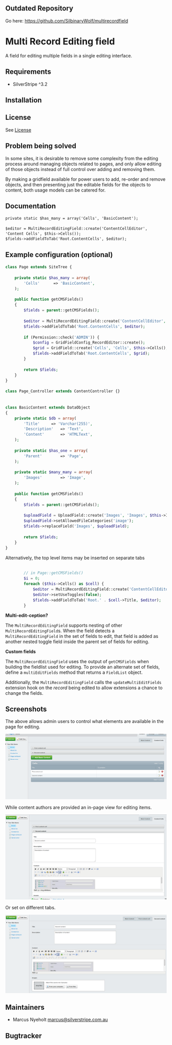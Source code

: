 ## Outdated Repository
Go here: https://github.com/SilbinaryWolf/multirecordfield

# Multi Record Editing field

A field for editing multiple fields in a single editing interface. 

## Requirements

 * SilverStripe ^3.2
 
## Installation


## License
See [License](license.md)

## Problem being solved

In some sites, it is desirable to remove some complexity from the editing 
process around managing objects related to pages, and only allow editing of
those objects instead of full control over adding and removing them. 

By making a gridfield available for power users to add, re-order and remove 
objects, and then presenting just the editable fields for the objects to 
content, both usage models can be catered for. 


## Documentation
 
```
private static $has_many = array('Cells', 'BasicContent');

$editor = MultiRecordEditingField::create('ContentCellEditor', 'Content Cells', $this->Cells());
$fields->addFieldToTab('Root.ContentCells', $editor);
```


## Example configuration (optional)

```php
class Page extends SiteTree {
	
	private static $has_many = array(
        'Cells'      => 'BasicContent',
    );

    public function getCMSFields()
    {
        $fields = parent::getCMSFields();

        $editor = MultiRecordEditingField::create('ContentCellEditor', 'Content Cells', $this->Cells());
        $fields->addFieldToTab('Root.ContentCells', $editor);

        if (Permission::check('ADMIN')) {
            $config = GridFieldConfig_RecordEditor::create();
            $grid = GridField::create('Cells', 'Cells', $this->Cells(), $config);
            $fields->addFieldToTab('Root.ContentCells', $grid);
        }

        return $fields;
    }
}

class Page_Controller extends ContentController {}


class BasicContent extends DataObject
{
    private static $db = array(
        'Title'     => 'Varchar(255)',
        'Description'   => 'Text',
        'Content'       => 'HTMLText',
    );

    private static $has_one = array(
        'Parent'        => 'Page',
    );

    private static $many_many = array(
        'Images'        => 'Image',
    );

    public function getCMSFields()
    {
        $fields = parent::getCMSFields();

        $uploadField = UploadField::create('Images', 'Images', $this->Images());
        $uploadField->setAllowedFileCategories('image');
        $fields->replaceField('Images', $uploadField);

        return $fields;
    }
}

```

Alternatively, the top level items may be inserted on separate tabs

```php

		// in Page::getCMSFields()
		$i = 0;
        foreach ($this->Cells() as $cell) {
            $editor = MultiRecordEditingField::create('ContentCellEditor' . (++$i), $cell->Title, ArrayList::create(array($cell)));
            $editor->setUseToggles(false);
            $fields->addFieldToTab('Root.' . $cell->Title, $editor);
        }
```

**Multi-edit-ception?**

The `MultiRecordEditingField` supports nesting of other 
`MultiRecordEditingField`s. When the field detects a `MultiRecordEditingField` 
in the set of fields to edit, that field is added as another nested toggle 
field inside the parent set of fields for editing. 

**Custom fields**

The `MultiRecordEditingField` uses the output of `getCMSFields` when building
the fieldlist used for editing. To provide an alternate set of fields, define
a `multiEditFields` method that returns a `FieldList` object. 

Additionally, the `MultiRecordEditingField` calls the `updateMultiEditFields` 
extension hook on the _record_ being edited to allow extensions a chance to
change the fields. 

## Screenshots

The above allows admin users to control what elements are available in the page
for editing.

![Admin view](screenshots/multi-edit.png)

While content authors are provided an in-page view for editing items. 

![Expanded editing view](screenshots/multi-edit-expanded.png)

Or set on different tabs.

![Tabbed editing view](screenshots/multi-edit-tabbed.png)

## Maintainers

* Marcus Nyeholt <marcus@silverstripe.com.au>
 
## Bugtracker
